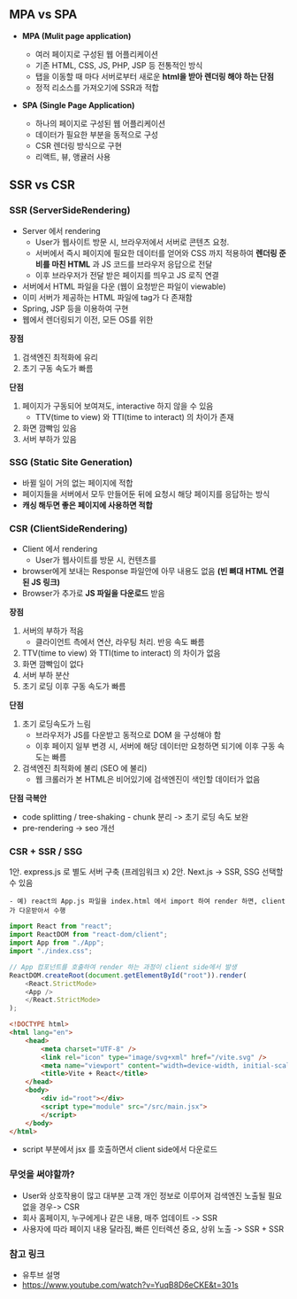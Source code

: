 
## MPA vs SPA
- **MPA (Mulit page application)**
	- 여러 페이지로 구성된 웹 어플리케이션
	- 기존 HTML, CSS, JS, PHP, JSP 등 전통적인 방식
	- 탭을 이동할 때 마다 서버로부터 새로운 **html을 받아 렌더링 해야 하는 단점**
	- 정적 리소스를 가져오기에 SSR과 적합

- **SPA (Single Page Application)**
	- 하나의 페이지로 구성된 웹 어플리케이션
	- 데이터가 필요한 부분을 동적으로 구성
	- CSR 렌더링 방식으로 구현
	- 리액트, 뷰, 앵귤러 사용


## SSR vs CSR
### SSR (ServerSideRendering)
- Server 에서 rendering
	- User가 웹사이트 방문 시, 브라우저에서 서버로 콘텐츠 요청.
	- 서버에서 즉시 페이지에 필요한 데이터를 얻어와 CSS 까지 적용하여 **렌더링 준비를 마친 HTML** 과 JS 코드를 브라우저 응답으로 전달
	- 이후 브라우저가 전달 받은 페이지를 띄우고  JS 로직 연결
- 서버에서 HTML 파일을 다운 (웹이 요청받은 파일이 viewable)
- 이미 서버가 제공하는 HTML 파일에 tag가 다 존재함
- Spring, JSP 등을 이용하여 구현
- 웹에서 렌더링되기 이전, 모든 OS를 위한 

**장점**
1. 검색엔진 최적화에 유리
2. 초기 구동 속도가 빠름

**단점**
1. 페이지가 구동되어 보여져도, interactive 하지 않을 수 있음
	- TTV(time to view) 와 TTI(time to interact) 의 차이가 존재
2.  화면 깜빡임 있음
3. 서버 부하가 있음



### SSG (Static Site Generation)
- 바뀔 일이 거의 없는 페이지에 적합
- 페이지들을 서버에서 모두 만들어둔 뒤에 요청시 해당 페이지를 응답하는 방식
- **캐싱 해두면 좋은 페이지에 사용하면 적합**


### CSR (ClientSideRendering)
- Client 에서 rendering 
	- User가 웹사이트를 방문 시, 컨텐츠를 
- browser에게 보내는 Response 파일안에 아무 내용도 없음 **(빈 뼈대 HTML 연결된 JS 링크)**
- Browser가 추가로 **JS 파일을 다운로드** 받음

**장점**
1. 서버의 부하가 적음
	- 클라이언트 측에서 연산, 라우팅 처리. 반응 속도 빠름 
2. TTV(time to view) 와 TTI(time to interact) 의 차이가 없음
3. 화면 깜빡임이 없다
4. 서버 부하 분산
5. 초기 로딩 이후 구동 속도가 빠름


**단점**
1. 초기 로딩속도가 느림
	- 브라우저가 JS를 다운받고 동적으로 DOM 을 구성해야 함
	- 이후 페이지 일부 변경 시, 서버에 해당 데이터만 요청하면 되기에 이후 구동 속도는 빠름
2. 검색엔진 최적화에 불리 (SEO 에 불리)
	- 웹 크롤러가 본 HTML은 비어있기에 검색엔진이 색인할 데이터가 없음 

**단점 극복안**
- code splitting / tree-shaking - chunk 분리 -> 초기 로딩 속도 보완
- pre-rendering -> seo 개선


### CSR + SSR / SSG
1안. express.js 로 별도 서버 구축 (프레임워크 x)
2안. Next.js -> SSR, SSG 선택할 수 있음 


	- 예) react의 App.js 파일을 index.html 에서 import 하여 render 하면, client가 다운받아서 수행
```js
import React from "react";
import ReactDOM from "react-dom/client";
import App from "./App";
import "./index.css";

// App 컴포넌트를 호출하여 render 하는 과정이 client side에서 발생
ReactDOM.createRoot(document.getElementById("root")).render(
	<React.StrictMode>
	<App />
	</React.StrictMode>
);
```

```html
<!DOCTYPE html>
<html lang="en">
	<head>
		<meta charset="UTF-8" />
		<link rel="icon" type="image/svg+xml" href="/vite.svg" />
		<meta name="viewport" content="width=device-width, initial-scale=1.0" />
		<title>Vite + React</title>
	</head>
	<body>
		<div id="root"></div>
		<script type="module" src="/src/main.jsx">
		</script>
	</body>
</html>
```
- script 부분에서 jsx 를 호출하면서 client side에서 다운로드




### 무엇을 써야할까?
- User와 상호작용이 많고 대부분 고객 개인 정보로 이루어져 검색엔진 노출될 필요 없을 경우-> CSR
- 회사 홈페이지, 누구에게나 같은 내용, 매주 업데이트 -> SSR
- 사용자에 따라 페이지 내용 달라짐, 빠른 인터렉션 중요, 상위 노출 -> SSR + SSR

### 참고 링크
- 유투브 설명 
- https://www.youtube.com/watch?v=YuqB8D6eCKE&t=301s